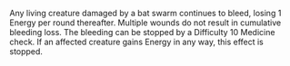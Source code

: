 Any living creature damaged by a bat swarm continues to bleed, losing 1 Energy per round thereafter. Multiple wounds do not result in cumulative bleeding loss. The bleeding can be stopped by a Difficulty 10 Medicine check. If an affected creature gains Energy in any way, this effect is stopped.